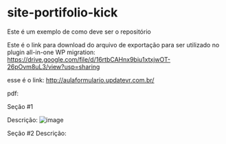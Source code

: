 # site-portifolio-kick
Este é um exemplo de como deve ser o repositório

Este é o link para download do arquivo de exportação para ser utilizado no plugin all-in-one WP migration:
https://drive.google.com/file/d/16rtbCAHnx9biu1xtxjwOT-26pOvm8uL3/view?usp=sharing

esse é o link: http://aulaformulario.updatevr.com.br/

pdf: 

Seção #1 

Descrição:
![image](https://user-images.githubusercontent.com/24756809/144141469-db7b2586-f0aa-4c54-a55c-df34a3db5609.png)


Seção #2
Descrição: 
